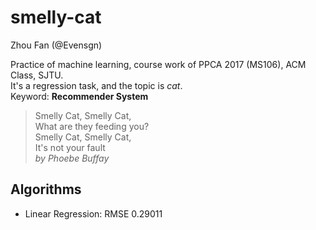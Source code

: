 # smelly-cat

Zhou Fan (@Evensgn)

Practice of machine learning, course work of PPCA 2017 (MS106), ACM Class, SJTU.  
It's a regression task, and the topic is *cat*.  
Keyword: **Recommender System**

> Smelly Cat, Smelly Cat,  
> What are they feeding you?  
> Smelly Cat, Smelly Cat,  
> It's not your fault  
> *by Phoebe Buffay*  

## Algorithms

- Linear Regression: RMSE 0.29011
